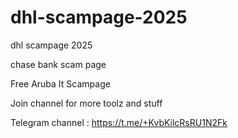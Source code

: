 # dhl-scampage-2025
dhl scampage 2025

chase bank scam page


Free Aruba It Scampage


Join channel for more toolz and stuff


Telegram channel : https://t.me/+KvbKilcRsRU1N2Fk
